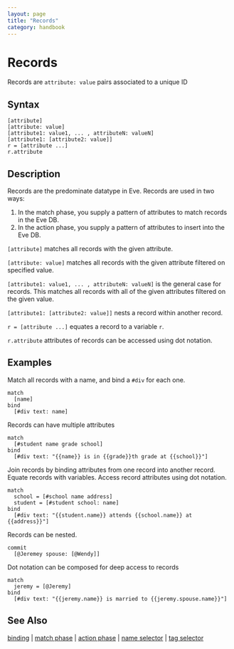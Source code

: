 ```yaml
---
layout: page
title: "Records"
category: handbook
---
```


# Records

Records are `attribute: value` pairs associated to a unique ID

## Syntax

```
[attribute]
[attribute: value]
[attribute1: value1, ... , attributeN: valueN]
[attribute1: [attribute2: value]]
r = [attribute ...]
r.attribute
```

## Description

Records are the predominate datatype in Eve. Records are used in two ways:

1. In the match phase, you supply a pattern of attributes to match records in the Eve DB.
2. In the action phase, you supply a pattern of attributes to insert into the Eve DB.

`[attribute]` matches all records with the given attribute.

`[attribute: value]` matches all records with the given attribute filtered on specified value.

`[attribute1: value1, ... , attributeN: valueN]` is the general case for records. This matches all records with all of the given attributes filtered on the given value.

`[attribute1: [attribute2: value]]` nests a record within another record.

`r = [attribute ...]` equates a record to a variable `r`.

`r.attribute` attributes of records can be accessed using dot notation.

## Examples

Match all records with a name, and bind a `#div` for each one.

```
match
  [name]
bind
  [#div text: name]
```

Records can have multiple attributes

```
match
  [#student name grade school]
bind
  [#div text: "{{name}} is in {{grade}}th grade at {{school}}"]
```

Join records by binding attributes from one record into another record. Equate records with variables. Access record attributes using dot notation. 

```
match
  school = [#school name address]
  student = [#student school: name]
bind
  [#div text: "{{student.name}} attends {{school.name}} at {{address}}"]
```

Records can be nested.

```
commit
  [@Jeremey spouse: [@Wendy]]
```

Dot notation can be composed for deep access to records

```
match
  jeremy = [@Jeremy]
bind
  [#div text: "{{jeremy.name}} is married to {{jeremy.spouse.name}}"]
```

## See Also

[binding](binding.md) | [match phase](match-phase.md) | [action phase](action-phase.md) | [name selector](names.md) | [tag selector](tags.md)